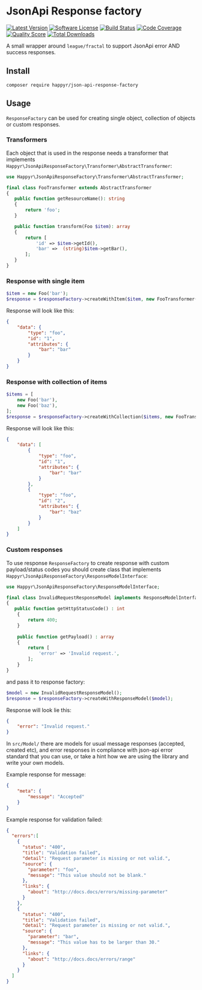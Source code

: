 # JsonApi Response factory

[![Latest Version](https://img.shields.io/github/release/happyr/json-api-response-factory.svg?style=flat-square)](https://github.com/happyr/json-api-response-factory/releases)
[![Software License](https://img.shields.io/badge/license-MIT-brightgreen.svg?style=flat-square)](LICENSE)
[![Build Status](https://img.shields.io/travis/happyr/json-api-response-factory.svg?style=flat-square)](https://travis-ci.org/happyr/json-api-response-factory)
[![Code Coverage](https://img.shields.io/scrutinizer/coverage/g/happyr/json-api-response-factory.svg?style=flat-square)](https://scrutinizer-ci.com/g/happyr/json-api-response-factory)
[![Quality Score](https://img.shields.io/scrutinizer/g/happyr/json-api-response-factory.svg?style=flat-square)](https://scrutinizer-ci.com/g/happyr/json-api-response-factory)
[![Total Downloads](https://img.shields.io/packagist/dt/happyr/json-api-response-factory.svg?style=flat-square)](https://packagist.org/packages/happyr/json-api-response-factory)

A small wrapper around `league/fractal` to support JsonApi error AND success responses. 

## Install

```
composer require happyr/json-api-response-factory
```
## Usage

`ResponseFactory` can be used for creating single object, collection of objects or custom responses.

### Transformers

Each object that is used in the response needs a transformer that implements `Happyr\JsonApiResponseFactory\Transformer\AbstractTransformer`:

```php
use Happyr\JsonApiResponseFactory\Transformer\AbstractTransformer;

final class FooTransformer extends AbstractTransformer
{
   public function getResourceName(): string
   {
       return 'foo';
   }

   public function transform(Foo $item): array
   {
       return [
           'id' => $item->getId(),
           'bar' =>  (string)$item->getBar(),
       ];
   }
}
```

### Response with single item

```php
$item = new Foo('bar');
$response = $responseFactory->createWithItem($item, new FooTransformer());
```
Response will look like this: 
```json
{
    "data": {
        "type": "foo",
        "id": "1",
        "attributes": {
            "bar": "bar"
        }
    }
}
```
### Response with collection of items

```php
$items = [
    new Foo('bar'),
    new Foo('baz'),
];
$response = $responseFactory->createWithCollection($items, new FooTransformer());
```
Response will look like this: 
```json
{
    "data": [
        {
            "type": "foo",
            "id": "1",
            "attributes": {
                "bar": "bar"
            }
        },
        {
            "type": "foo",
            "id": "2",
            "attributes": {
                "bar": "baz"
            }
        }
    ]
}
```

### Custom responses

To use response `ResponseFactory` to create response with custom payload/status codes you should create class that implements `Happyr\JsonApiResponseFactory\ResponseModelInterface`:

```php
use Happyr\JsonApiResponseFactory\ResponseModelInterface;

final class InvalidRequestResponseModel implements ResponseModelInterface
{
   public function getHttpStatusCode() : int
    {
        return 400;
    }
    
    public function getPayload() : array
    {
        return [
            'error' => 'Invalid request.',
        ];
    }
}
```
and pass it to response factory:

```php
$model = new InvalidRequestResponseModel();
$response = $responseFactory->createWithResponseModel($model);
```
Response will look lie this:
```json
{
    "error": "Invalid request."
}
```
In `src/Model/` there are models for usual message responses (accepted, created etc), and error responses in compliance with json-api error standard
that you can use, or take a hint how we are using the library and write your own models.

Example response for message:
```json
{
    "meta": {
        "message": "Accepted"
    }
}
```

Example response for validation failed: 
```json
{
  "errors":[
    {
      "status": "400",
      "title": "Validation failed",
      "detail": "Request parameter is missing or not valid.",
      "source": {
        "parameter": "foo",
        "message": "This value should not be blank."
      },
      "links": {
        "about": "http://docs.docs/errors/missing-parameter"
      }
    },
    {
      "status": "400",
      "title": "Validation failed",
      "detail": "Request parameter is missing or not valid.",
      "source": {
        "parameter": "bar",
        "message": "This value has to be larger than 30."
      },
      "links": {
        "about": "http://docs.docs/errors/range"
      }
    }
  ]
}
```

